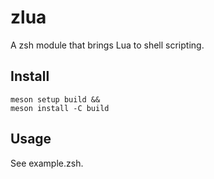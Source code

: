 # zlua

A zsh module that brings Lua to shell scripting.

## Install

```
meson setup build &&
meson install -C build
```

## Usage

See example.zsh.
